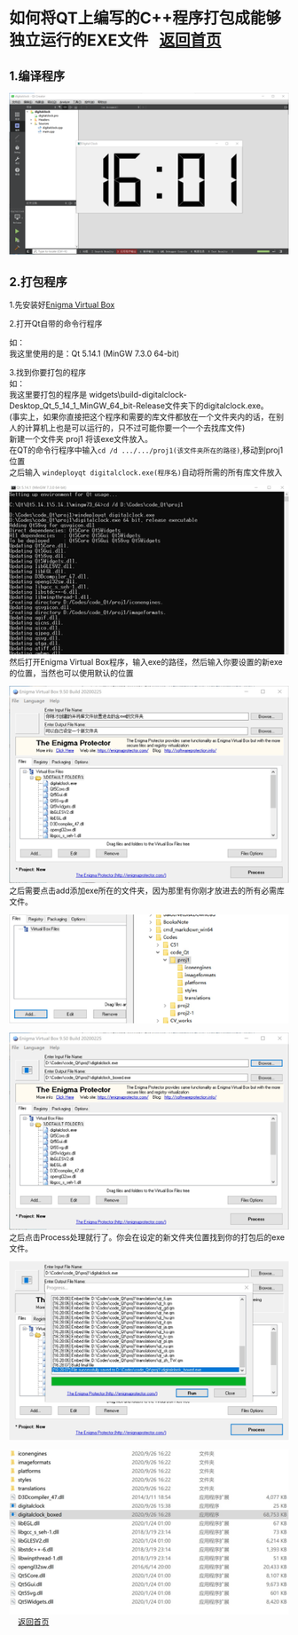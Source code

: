 # 如何将QT上编写的C++程序打包成能够独立运行的EXE文件                      &nbsp;                [返回首页](../index.md)
## 1.编译程序
![](../images/QQ图片20200926160227.png)
## 2.打包程序
1.先安装好[Enigma Virtual Box](https://enigmaprotector.com/en/downloads.html)

2.打开Qt自带的命令行程序

如：   
  我这里使用的是：Qt 5.14.1 (MinGW 7.3.0 64-bit)    
  
3.找到你要打包的程序   
如：    
  我这里要打包的程序是   widgets\build-digitalclock-Desktop_Qt_5_14_1_MinGW_64_bit-Release文件夹下的digitalclock.exe。     
  (事实上，如果你直接把这个程序和需要的库文件都放在一个文件夹内的话，在别人的计算机上也是可以运行的，只不过可能你要一个一个去找库文件)      
新建一个文件夹 proj1 将该exe文件放入。      
在QT的命令行程序中输入``cd /d .../.../proj1(该文件夹所在的路径)``,移动到proj1位置     
之后输入 ``windeployqt digitalclock.exe(程序名)``自动将所需的所有库文件放入    

![](../images/Snipaste_2020-09-26_16-23-02.jpg)
然后打开Enigma Virtual Box程序，输入exe的路径，然后输入你要设置的新exe的位置，当然也可以使用默认的位置    

![](../images/Snipaste_2020-09-26_16-27-31.jpg)
之后需要点击add添加exe所在的文件夹，因为那里有你刚才放进去的所有必需库文件。  

![](../images/Snipaste_2020-09-26_16-27-12.jpg)

![](../images/Snipaste_2020-09-26_16-27-58.jpg)
之后点击Process处理就行了。你会在设定的新文件夹位置找到你的打包后的exe文件。   

![](../images/Snipaste_2020-09-26_16-28-17.jpg)

![](../images/Snipaste_2020-09-26_16-35-54.jpg)
                                              &nbsp;    &nbsp;          [返回首页](../index.md)
